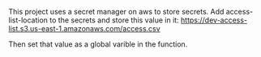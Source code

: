 This project uses a secret manager on aws to store secrets. Add access-list-location to the secrets and store this value in it: https://dev-access-list.s3.us-east-1.amazonaws.com/access.csv

Then set that value as a global varible in the function.